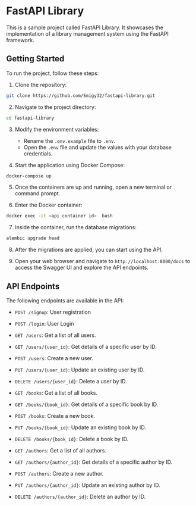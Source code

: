 # FastAPI Library

This is a sample project called FastAPI Library. It showcases the implementation of a library management system using the FastAPI framework.

## Getting Started

To run the project, follow these steps:

1. Clone the repository:

```bash
git clone https://github.com/Smigy32/fastapi-library.git
```

2. Navigate to the project directory:

```bash
cd fastapi-library
```

3. Modify the environment variables:

   - Rename the `.env.example` file to `.env`.
   - Open the `.env` file and update the values with your database credentials.

4. Start the application using Docker Compose:

```bash
docker-compose up
```

5. Once the containers are up and running, open a new terminal or command prompt.

6. Enter the Docker container:

```bash
docker exec -it <api container id>  bash
```

7. Inside the container, run the database migrations:

```bash
alembic upgrade head
```

8. After the migrations are applied, you can start using the API.

9. Open your web browser and navigate to `http://localhost:8000/docs` to access the Swagger UI and explore the API endpoints.

## API Endpoints

The following endpoints are available in the API:

- `POST /signup`: User registration
- `POST /login`: User Login

- `GET /users`: Get a list of all users.
- `GET /users/{user_id}`: Get details of a specific user by ID.
- `POST /users`: Create a new user.
- `PUT /users/{user_id}`: Update an existing user by ID.
- `DELETE /users/{user_id}`: Delete a user by ID.

- `GET /books`: Get a list of all books.
- `GET /books/{book_id}`: Get details of a specific book by ID.
- `POST /books`: Create a new book.
- `PUT /books/{book_id}`: Update an existing book by ID.
- `DELETE /books/{book_id}`: Delete a book by ID.

- `GET /authors`: Get a list of all authors.
- `GET /authors/{author_id}`: Get details of a specific author by ID.
- `POST /authors`: Create a new author.
- `PUT /authors/{author_id}`: Update an existing author by ID.
- `DELETE /authors/{author_id}`: Delete an author by ID.
